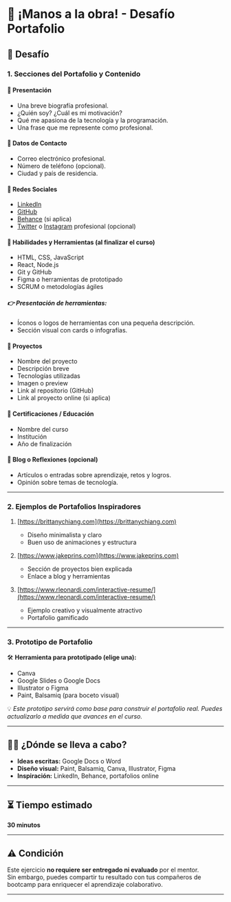 # 💼 ¡Manos a la obra! - Desafío Portafolio

## 🎯 Desafío

### 1. Secciones del Portafolio y Contenido

#### 🔹 Presentación
- Una breve biografía profesional.
- ¿Quién soy? ¿Cuál es mi motivación?
- Qué me apasiona de la tecnología y la programación.
- Una frase que me represente como profesional.

#### 🔹 Datos de Contacto
- Correo electrónico profesional.
- Número de teléfono (opcional).
- Ciudad y país de residencia.

#### 🔹 Redes Sociales
- [LinkedIn](https://linkedin.com)
- [GitHub](https://github.com)
- [Behance](https://www.behance.net) (si aplica)
- [Twitter](https://twitter.com) o [Instagram](https://instagram.com) profesional (opcional)

#### 🔹 Habilidades y Herramientas (al finalizar el curso)
- HTML, CSS, JavaScript
- React, Node.js
- Git y GitHub
- Figma o herramientas de prototipado
- SCRUM o metodologías ágiles

##### 👉 Presentación de herramientas:
- Íconos o logos de herramientas con una pequeña descripción.
- Sección visual con cards o infografías.

#### 🔹 Proyectos
- Nombre del proyecto
- Descripción breve
- Tecnologías utilizadas
- Imagen o preview
- Link al repositorio (GitHub)
- Link al proyecto online (si aplica)

#### 🔹 Certificaciones / Educación
- Nombre del curso
- Institución
- Año de finalización

#### 🔹 Blog o Reflexiones (opcional)
- Artículos o entradas sobre aprendizaje, retos y logros.
- Opinión sobre temas de tecnología.

---

### 2. Ejemplos de Portafolios Inspiradores

1. [https://brittanychiang.com](https://brittanychiang.com)
   - Diseño minimalista y claro
   - Buen uso de animaciones y estructura

2. [https://www.jakeprins.com](https://www.jakeprins.com)
   - Sección de proyectos bien explicada
   - Enlace a blog y herramientas

3. [https://www.rleonardi.com/interactive-resume/](https://www.rleonardi.com/interactive-resume/)
   - Ejemplo creativo y visualmente atractivo
   - Portafolio gamificado

---

### 3. Prototipo de Portafolio

🛠 **Herramienta para prototipado (elige una):**
- Canva
- Google Slides o Google Docs
- Illustrator o Figma
- Paint, Balsamiq (para boceto visual)

💡 *Este prototipo servirá como base para construir el portafolio real. Puedes actualizarlo a medida que avances en el curso.*

---

## 👩‍💻 ¿Dónde se lleva a cabo?

- **Ideas escritas:** Google Docs o Word
- **Diseño visual:** Paint, Balsamiq, Canva, Illustrator, Figma
- **Inspiración:** LinkedIn, Behance, portafolios online

---

## ⏳ Tiempo estimado

**30 minutos**

---

## ⚠️ Condición

Este ejercicio **no requiere ser entregado ni evaluado** por el mentor.  
Sin embargo, puedes compartir tu resultado con tus compañeros de bootcamp para enriquecer el aprendizaje colaborativo.

---

